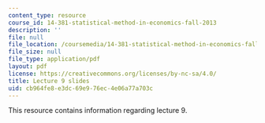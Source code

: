 ```yaml
---
content_type: resource
course_id: 14-381-statistical-method-in-economics-fall-2013
description: ''
file: null
file_location: /coursemedia/14-381-statistical-method-in-economics-fall-2013/cb964fe8e3dc69e976ec4e06a77a703c_MIT14_381F13_lec9.pdf
file_size: null
file_type: application/pdf
layout: pdf
license: https://creativecommons.org/licenses/by-nc-sa/4.0/
title: Lecture 9 slides
uid: cb964fe8-e3dc-69e9-76ec-4e06a77a703c
---
```

This resource contains information regarding lecture 9.
